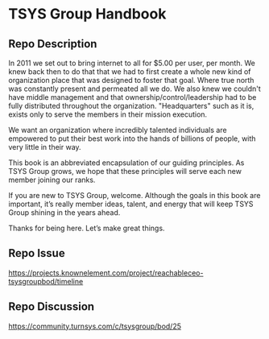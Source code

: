 # TSYS Group Handbook

## Repo Description
In 2011 we set out to bring internet to all for $5.00 per user, per month. We knew back then to do that that we had to first create a whole new kind of organization place that was designed to foster that goal. Where true north was constantly present and permeated all we do. We also knew we couldn't have middle management and that ownership/control/leadership had to be fully distributed throughout the organization. "Headquarters" such as it is, exists only to serve the members in their mission execution.

We want an organization where incredibly talented individuals are empowered to put their best work into the hands of billions of people, with very little in their way.

This book is an abbreviated encapsulation of our guiding principles. As TSYS Group grows, we hope that these principles will serve each new member joining our ranks.

If you are new to TSYS Group, welcome. Although the goals in this book are important, it’s really member ideas, talent, and energy that will keep TSYS Group shining in the years ahead.

Thanks for being here. Let’s make great things.

## Repo Issue
https://projects.knownelement.com/project/reachableceo-tsysgroupbod/timeline

## Repo Discussion
https://community.turnsys.com/c/tsysgroup/bod/25